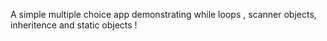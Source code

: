 A simple multiple choice app demonstrating while loops , scanner objects, inheritence and static objects !
